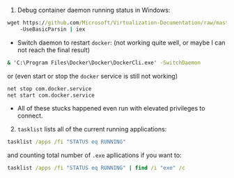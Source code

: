 1. Debug container daemon running status in Windows:

```cmd
wget https://github.com/Microsoft/Virtualization-Documentation/raw/master/windows-server-container-tools/Debug-ContainerHost/Debug-ContainerHost.ps1
    -UseBasicParsin | iex
```

- Switch daemon to restart `docker`: (not working quite well, or maybe I can not reach the final result)

```cmd
& 'C:\Program Files\Docker\Docker\DockerCli.exe' -SwitchDaemon
```

or (even start or stop the `docker` service is still not working)

```cmd
net stop com.docker.service
net start com.docker.service
```

- All of these stucks happened even run with elevated privileges to connect.

2. `tasklist` lists all of the current running applications:

```cmd
tasklist /apps /fi "STATUS eq RUNNING"
```

and counting total number of `.exe` apllications if you want to:

```cmd
tasklist /apps /fi "STATUS eq RUNNING" | find /i "exe" /c
```